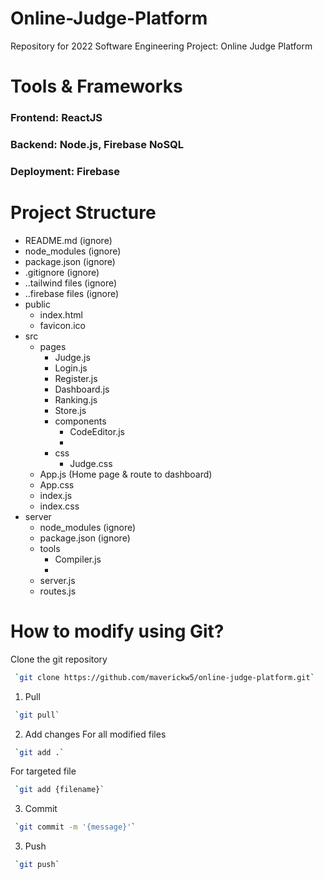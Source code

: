 # Online-Judge-Platform
Repository for 2022 Software Engineering Project: Online Judge Platform

# Tools & Frameworks

### Frontend: ReactJS

### Backend: Node.js, Firebase NoSQL

### Deployment: Firebase

# Project Structure

- README.md (ignore)
- node_modules (ignore)
- package.json (ignore)
- .gitignore (ignore)
- ..tailwind files (ignore)
- ..firebase files (ignore)
- public
    - index.html
    - favicon.ico
- src
    - pages
        - Judge.js
        - Login.js
        - Register.js
        - Dashboard.js
        - Ranking.js
        - Store.js
        - components
            - CodeEditor.js
            - 
        - css
            - Judge.css
    - App.js (Home page & route to dashboard)
    - App.css
    - index.js
    - index.css
- server
    - node_modules (ignore)
    - package.json (ignore)
    - tools
        - Compiler.js
        - 
    - server.js
    - routes.js
    
# How to modify using Git?

Clone the git repository
```sh
 `git clone https://github.com/maverickw5/online-judge-platform.git`
 ```

1. Pull
```sh
 `git pull`
 ```
2. Add changes
For all modified files
```sh
 `git add .`
 ```
For targeted file
```sh
 `git add {filename}`
 ```
3. Commit
```sh
 `git commit -m '{message}'`
 ```
3. Push
```sh
 `git push`
 ```


